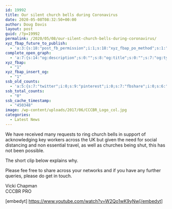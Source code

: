 ```yaml
---
id: 19992
title: Our silent church bells during Coronavirus
date: 2020-05-08T08:32:50+00:00
author: Doug Davis
layout: post
guid: /?p=19992
permalink: /2020/05/08/our-silent-church-bells-during-coronavirus/
xyz_fbap_future_to_publish:
  - 'a:3:{s:18:"post_fb_permission";i:1;s:18:"xyz_fbap_po_method";s:1:"2";s:16:"xyz_fbap_message";s:62:"News item added to the CCCBR website: {POST_TITLE} {PERMALINK}";}'
complete_open_graph:
  - 'a:7:{s:14:"og:description";s:0:"";s:8:"og:title";s:0:"";s:7:"og:type";s:0:"";s:12:"twitter:card";s:7:"summary";s:15:"twitter:creator";s:0:"";s:19:"twitter:description";s:0:"";s:8:"og:image";s:5:"10446";}'
xyz_fbap:
  - "1"
xyz_fbap_insert_og:
  - "1"
ssb_old_counts:
  - 'a:5:{s:7:"twitter";i:0;s:9:"pinterest";i:0;s:7:"fbshare";i:0;s:6:"reddit";i:0;s:6:"tumblr";N;}'
ssb_total_counts:
  - "0"
ssb_cache_timestamp:
  - "450348"
image: /wp-content/uploads/2017/06/CCCBR_Logo_col.jpg
categories:
  - Latest News
---
```

We have received many requests to ring church bells in support of acknowledging key workers across the UK but given the need for social distancing and non essential travel, as well as churches being shut, this has not been possible.

The short clip below explains why.

Please fee free to share across your networks and if you have any further queries, please do get in touch.

Vicki Chapman  
CCCBR PRO

[embedyt] https://www.youtube.com/watch?v=W2Qo1wK9yNw[/embedyt]
